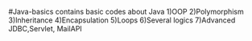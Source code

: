 #Java-basics
contains basic codes about Java
1)OOP
2)Polymorphism
3)Inheritance
4)Encapsulation
5)Loops
6)Several logics 
7)Advanced JDBC,Servlet, MailAPI
